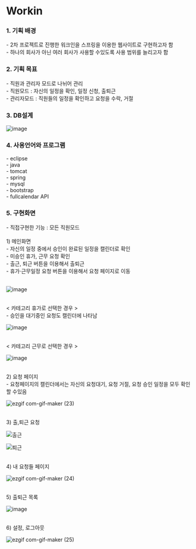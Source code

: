 # Workin

<h3>1. 기획 배경</h3>
- 2차 프로젝트로 진행한 워크인을 스프링을 이용한 웹사이트로 구현하고자 함<br>
- 하나의 회사가 아닌 여러 회사가 사용할 수있도록 사용 범위를 늘리고자 함<br>

<h3>2. 기획 목표</h3> 
- 직원과 관리자 모드로 나뉘어 관리<br>
- 직원모드 : 자신의 일정을 확인, 일정 신청, 출퇴근<br>
- 관리자모드 : 직원들의 일정을 확인하고 요청을 수락, 거절<br>

<h3>3. DB설계</h3>

![image](https://user-images.githubusercontent.com/75840459/129468305-4621ccfa-740a-4b36-a6f7-d4932b12d117.png)

<h3>4. 사용언어와 프로그램</h3>
- eclipse<br>
- java<br>
- tomcat<br>
- spring<br>
- mysql<br>
- bootstrap<br>
- fullcalendar API<br>

<h3>5. 구현화면</h3>
- 직접구현한 기능 : 모든 직원모드
<br>
<br>
1) 메인화면<br>
- 자신의 일정 중에서 승인이 완료된 일정을 캘린더로 확인<br>
- 미승인 휴가, 근무 요청 확인<br>
- 출근, 퇴근 버튼을 이용해서 출퇴근<br>
- 휴가·근무일정 요청 버튼을 이용해서 요청 페이지로 이동<br>
<br>

![image](https://user-images.githubusercontent.com/75840459/129468883-a3ea6864-8565-4ef3-97e6-d674a8e56e8c.png)

<br>
< 카테고리 휴가로 선택한 경우 ><br>
- 승인을 대기중인 요청도 캘린더에 나타남<br>

![image](https://user-images.githubusercontent.com/75840459/129469105-0188bddc-cb0d-4735-8b68-fe733a920e2a.png)

<br>
< 카테고리 근무로 선택한 경우 ><br>

![image](https://user-images.githubusercontent.com/75840459/129469138-51aa0d9e-4cb7-44bc-b520-ffcb4bbffb66.png)

<br>
2) 요청 페이지<br>
- 요청페이지의 캘린더에서는 자신의 요청대기, 요청 거절, 요청 승인 일정을 모두 확인할 수있음<br>


![ezgif com-gif-maker (23)](https://user-images.githubusercontent.com/75840459/129469936-f791f11e-42bd-4a2c-b9ac-12cd5c370022.gif)

<br>
3) 출,퇴근 요청<br>

![출근](https://user-images.githubusercontent.com/75840459/129470286-6cc95505-25d6-418e-b6a6-0e3e304013a9.PNG)

![퇴근](https://user-images.githubusercontent.com/75840459/129470304-59b1a541-bfc8-4249-b62b-c6e505c17277.PNG)

<br>
4) 내 요청들 페이지

![ezgif com-gif-maker (24)](https://user-images.githubusercontent.com/75840459/129470519-c0b47b78-e5a7-443e-ac2c-d6aa2b2e6408.gif)


<br>
5) 출퇴근 목록

![image](https://user-images.githubusercontent.com/75840459/129470549-eb17a7d1-7e71-4b4c-81b6-252f9828dcea.png)

<br>
6) 설정, 로그아웃

![ezgif com-gif-maker (25)](https://user-images.githubusercontent.com/75840459/129471440-c516d38d-3fcd-4dc9-9b40-c1e122a1b0a8.gif)
